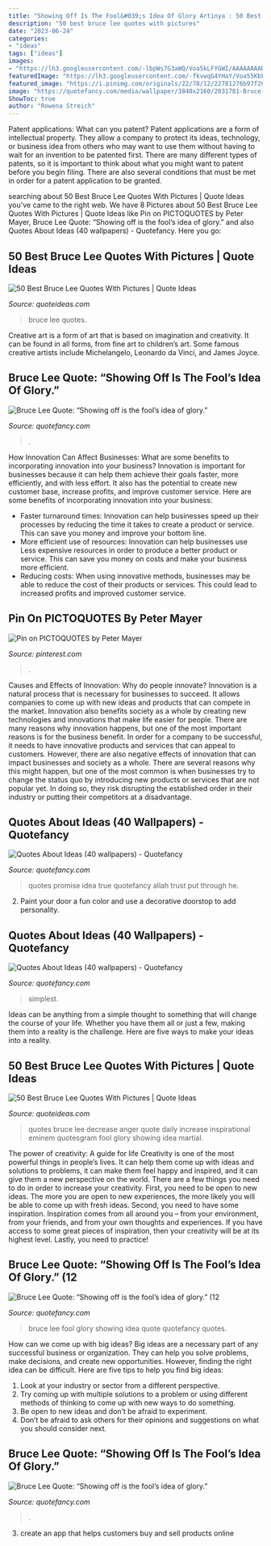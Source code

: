 ```yaml
---
title: "Showing Off Is The Fool&#039;s Idea Of Glory Artinya : 50 Best Bruce Lee Quotes With Pictures"
description: "50 best bruce lee quotes with pictures"
date: "2023-06-24"
categories:
- "ideas"
tags: ["ideas"]
images:
- "https://lh3.googleusercontent.com/-lbpWs7G3aWQ/Voa5kLFYGWI/AAAAAAAADu8/1RfJ8MQIgc0/s500-Ic42/Best%252520bruce%252520lee%252520quotes%252520pics%252520images%252520%25252828%252529.jpg"
featuredImage: "https://lh3.googleusercontent.com/-fkvwqG4YHaY/Voa55KbkWlI/AAAAAAAADyk/3QLtpawsiT0/s440-Ic42/Best%252520bruce%252520lee%252520quotes%252520pics%252520images%252520%2525286%252529.jpg"
featured_image: "https://i.pinimg.com/originals/22/78/12/22781276b97f206c48fd9d3b5ce4f4a6.jpg"
image: "https://quotefancy.com/media/wallpaper/3840x2160/2031781-Bruce-Lee-Quote-Showing-off-is-the-fool-s-idea-of-glory.jpg"
ShowToc: true
author: "Rowena Streich"
---
```



Patent applications: What can you patent?
Patent applications are a form of intellectual property. They allow a company to protect its ideas, technology, or business idea from others who may want to use them without having to wait for an invention to be patented first. There are many different types of patents, so it is important to think about what you might want to patent before you begin filing. There are also several conditions that must be met in order for a patent application to be granted.

	

		
searching about 50 Best Bruce Lee Quotes With Pictures | Quote Ideas you've came to the right web. We have 8 Pictures about 50 Best Bruce Lee Quotes With Pictures | Quote Ideas like Pin on PICTOQUOTES by Peter Mayer, Bruce Lee Quote: “Showing off is the fool’s idea of glory.” and also Quotes About Ideas (40 wallpapers) - Quotefancy. Here you go:
		
    
## 50 Best Bruce Lee Quotes With Pictures | Quote Ideas

<img loading=lazy src="https://lh3.googleusercontent.com/-fkvwqG4YHaY/Voa55KbkWlI/AAAAAAAADyk/3QLtpawsiT0/s440-Ic42/Best%252520bruce%252520lee%252520quotes%252520pics%252520images%252520%2525286%252529.jpg" onerror="this.onerror=null;this.src='https://tse2.mm.bing.net/th?id=OIP.CiG29nMgdSelTsuKwlV6qwHaHT&amp;pid=15.1';" alt="50 Best Bruce Lee Quotes With Pictures | Quote Ideas">

_Source: quoteideas.com_

>bruce lee quotes. 

	

Creative art is a form of art that is based on imagination and creativity. It can be found in all forms, from fine art to children’s art. Some famous creative artists include Michelangelo, Leonardo da Vinci, and James Joyce.

    
## Bruce Lee Quote: “Showing Off Is The Fool’s Idea Of Glory.”

<img loading=lazy src="https://quotefancy.com/media/wallpaper/800x450/4687432-Bruce-Lee-Quote-Showing-off-is-the-fool-s-idea-of-glory.jpg" onerror="this.onerror=null;this.src='https://tse1.mm.bing.net/th?id=OIP.i7TeKs8KZzrErNvfF_Dx6wHaEK&amp;pid=15.1';" alt="Bruce Lee Quote: “Showing off is the fool’s idea of glory.”">

_Source: quotefancy.com_

>. 

	

How Innovation Can Affect Businesses: What are some benefits to incorporating innovation into your business?
Innovation is important for businesses because it can help them achieve their goals faster, more efficiently, and with less effort. It also has the potential to create new customer base, increase profits, and improve customer service. Here are some benefits of incorporating innovation into your business: 
- Faster turnaround times: Innovation can help businesses speed up their processes by reducing the time it takes to create a product or service. This can save you money and improve your bottom line. 
- More efficient use of resources: Innovation can help businesses use Less expensive resources in order to produce a better product or service. This can save you money on costs and make your business more efficient. 
- Reducing costs: When using innovative methods, businesses may be able to reduce the cost of their products or services. This could lead to increased profits and improved customer service.

    
## Pin On PICTOQUOTES By Peter Mayer

<img loading=lazy src="https://i.pinimg.com/originals/22/78/12/22781276b97f206c48fd9d3b5ce4f4a6.jpg" onerror="this.onerror=null;this.src='https://tse1.mm.bing.net/th?id=OIP.XrGBhDCTgZsJy5RQIqHcVQHaKl&amp;pid=15.1';" alt="Pin on PICTOQUOTES by Peter Mayer">

_Source: pinterest.com_

>. 

	

Causes and Effects of Innovation: Why do people innovate?
Innovation is a natural process that is necessary for businesses to succeed. It allows companies to come up with new ideas and products that can compete in the market. Innovation also benefits society as a whole by creating new technologies and innovations that make life easier for people. There are many reasons why innovation happens, but one of the most important reasons is for the business benefit. In order for a company to be successful, it needs to have innovative products and services that can appeal to customers. However, there are also negative effects of innovation that can impact businesses and society as a whole. There are several reasons why this might happen, but one of the most common is when businesses try to change the status quo by introducing new products or services that are not popular yet. In doing so, they risk disrupting the established order in their industry or putting their competitors at a disadvantage.

    
## Quotes About Ideas (40 Wallpapers) - Quotefancy

<img loading=lazy src="https://quotefancy.com/media/wallpaper/1600x900/108585-Nouman-Ali-Khan-Quote-People-have-no-idea-how-true-the-promise-of.jpg" onerror="this.onerror=null;this.src='https://tse1.mm.bing.net/th?id=OIP.dJbLzZmQXkNw3RaOFKHN9AHaEK&amp;pid=15.1';" alt="Quotes About Ideas (40 wallpapers) - Quotefancy">

_Source: quotefancy.com_

>quotes promise idea true quotefancy allah trust put through he. 

	

2. Paint your door a fun color and use a decorative doorstop to add personality.

    
## Quotes About Ideas (40 Wallpapers) - Quotefancy

<img loading=lazy src="https://quotefancy.com/media/wallpaper/1600x900/293104-William-Golding-Quote-The-greatest-ideas-are-the-simplest.jpg" onerror="this.onerror=null;this.src='https://tse4.mm.bing.net/th?id=OIP.Y-26GFsEGofnikdynCUf9wHaEK&amp;pid=15.1';" alt="Quotes About Ideas (40 wallpapers) - Quotefancy">

_Source: quotefancy.com_

>simplest. 

	

Ideas can be anything from a simple thought to something that will change the course of your life. Whether you have them all or just a few, making them into a reality is the challenge. Here are five ways to make your ideas into a reality.

    
## 50 Best Bruce Lee Quotes With Pictures | Quote Ideas

<img loading=lazy src="https://lh3.googleusercontent.com/-lbpWs7G3aWQ/Voa5kLFYGWI/AAAAAAAADu8/1RfJ8MQIgc0/s500-Ic42/Best%252520bruce%252520lee%252520quotes%252520pics%252520images%252520%25252828%252529.jpg" onerror="this.onerror=null;this.src='https://tse2.mm.bing.net/th?id=OIP.D74UoKzEKn4nNVEkC_2KjwHaHa&amp;pid=15.1';" alt="50 Best Bruce Lee Quotes With Pictures | Quote Ideas">

_Source: quoteideas.com_

>quotes bruce lee decrease anger quote daily increase inspirational eminem quotesgram fool glory showing idea martial. 

	

The power of creativity: A guide for life
Creativity is one of the most powerful things in people’s lives. It can help them come up with ideas and solutions to problems, it can make them feel happy and inspired, and it can give them a new perspective on the world.
There are a few things you need to do in order to increase your creativity. First, you need to be open to new ideas. The more you are open to new experiences, the more likely you will be able to come up with fresh ideas. Second, you need to have some inspiration. Inspiration comes from all around you – from your environment, from your friends, and from your own thoughts and experiences. If you have access to some great pieces of inspiration, then your creativity will be at its highest level. Lastly, you need to practice!

    
## Bruce Lee Quote: “Showing Off Is The Fool’s Idea Of Glory.” (12

<img loading=lazy src="https://quotefancy.com/media/wallpaper/3840x2160/2031781-Bruce-Lee-Quote-Showing-off-is-the-fool-s-idea-of-glory.jpg" onerror="this.onerror=null;this.src='https://tse2.mm.bing.net/th?id=OIP.Z4x4vEETIkK5KRDPZ6yjmwHaEK&amp;pid=15.1';" alt="Bruce Lee Quote: “Showing off is the fool’s idea of glory.” (12">

_Source: quotefancy.com_

>bruce lee fool glory showing idea quote quotefancy quotes. 

	

How can we come up with big ideas?
Big ideas are a necessary part of any successful business or organization. They can help you solve problems, make decisions, and create new opportunities. However, finding the right idea can be difficult. Here are five tips to help you find big ideas:
1. Look at your industry or sector from a different perspective.
2. Try coming up with multiple solutions to a problem or using different methods of thinking to come up with new ways to do something.
3. Be open to new ideas and don’t be afraid to experiment.
4. Don’t be afraid to ask others for their opinions and suggestions on what you should consider next.

    
## Bruce Lee Quote: “Showing Off Is The Fool’s Idea Of Glory.”

<img loading=lazy src="https://quotefancy.com/media/wallpaper/800x450/2031781-Bruce-Lee-Quote-Showing-off-is-the-fool-s-idea-of-glory.jpg" onerror="this.onerror=null;this.src='https://tse2.mm.bing.net/th?id=OIP.92bT1RK3yOgmpFh5MXfXQQHaEK&amp;pid=15.1';" alt="Bruce Lee Quote: “Showing off is the fool’s idea of glory.”">

_Source: quotefancy.com_

>. 

	

3. create an app that helps customers buy and sell products online 

